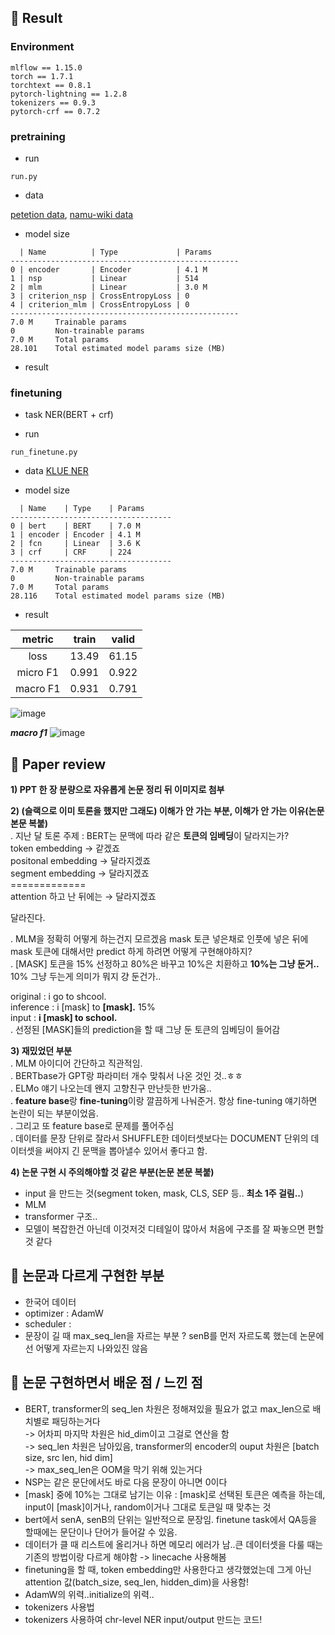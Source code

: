 ## 🤗 Result
### Environment
```
mlflow == 1.15.0
torch == 1.7.1
torchtext == 0.8.1
pytorch-lightning == 1.2.8
tokenizers == 0.9.3
pytorch-crf == 0.7.2
```

### pretraining
- run 
```
run.py
```

- data

[petetion data](https://github.com/lovit/petitions_archive), [namu-wiki data](https://github.com/lovit/namuwikitext)

- model size

```
  | Name          | Type             | Params
---------------------------------------------------
0 | encoder       | Encoder          | 4.1 M 
1 | nsp           | Linear           | 514   
2 | mlm           | Linear           | 3.0 M 
3 | criterion_nsp | CrossEntropyLoss | 0     
4 | criterion_mlm | CrossEntropyLoss | 0     
---------------------------------------------------
7.0 M     Trainable params
0         Non-trainable params
7.0 M     Total params
28.101    Total estimated model params size (MB)
```
- result


### finetuning
- task
NER(BERT + crf)

- run 
```
run_finetune.py
```

- data
[KLUE NER](https://github.com/KLUE-benchmark/KLUE/tree/main/klue_benchmark/klue-ner-v1)

- model size

```
  | Name    | Type    | Params
------------------------------------
0 | bert    | BERT    | 7.0 M 
1 | encoder | Encoder | 4.1 M 
2 | fcn     | Linear  | 3.6 K 
3 | crf     | CRF     | 224   
------------------------------------
7.0 M     Trainable params
0         Non-trainable params
7.0 M     Total params
28.116    Total estimated model params size (MB)
```



- result

|metric|train|valid|
|:---:|:---:|:---:|
|loss|13.49|61.15|
|micro F1|0.991|0.922|
|macro F1|0.931|0.791|

![image](https://user-images.githubusercontent.com/46675408/126965442-5f68a412-de4b-487b-b757-3e075253a2e8.png)

***macro f1***
![image](https://user-images.githubusercontent.com/46675408/126965914-a7b5b037-c093-4ce6-a10f-bfedf35db152.png)


## 🤔 Paper review
**1) PPT 한 장 분량으로 자유롭게 논문 정리 뒤 이미지로 첨부**


**2) (슬랙으로 이미 토론을 했지만 그래도) 이해가 안 가는 부분, 이해가 안 가는 이유(논문 본문 복붙)**<BR>
. 지난 달 토론 주제 : BERT는 문맥에 따라 같은 **토큰의 임베딩**이 달라지는가?<br>
token embedding → 같겠죠<br>
positonal embedding → 달라지겠죠<br>
segment embedding → 달라지겠죠<br>
=============<br>
attention 하고 난 뒤에는 → 달라지겠죠

달라진다.
  
. MLM을 정확히 어떻게 하는건지 모르겠음 mask 토큰 넣은채로 인풋에 넣은 뒤에 mask 토큰에 대해서만 predict 하게 하려면 어떻게 구현해야하지?<br>
. [MASK] 토큰을 15% 선정하고 80%은 바꾸고 10%은 치환하고 **10%는 그냥 둔거..** 10% 그냥 두는게 의미가 뭐지 걍 둔건가..<BR>

original :    i go to shcool.<BR>
inference :    i [mask] to **[mask].** 15%<BR>
input :        **i [mask] to school.**<BR>
. 선정된 [MASK]들의 prediction을 할 때 그냥 둔 토큰의 임베딩이 들어감

**3) 재밌었던 부분**<BR>
. MLM 아이디어 간단하고 직관적임. <BR>
. BERTbase가 GPT랑 파라미터 개수 맞춰서 나온 것인 것..ㅎㅎ<BR>
. ELMo 얘기 나오는데 왠지 고향친구 만난듯한 반가움..<BR>
. **feature base**랑 **fine-tuning**이랑 깔끔하게 나눠준거. 항상 fine-tuning 얘기하면 논란이 되는 부분이었음.<BR>
. 그리고 또 feature base로 문제를 풀어주심<BR>
. 데이터를 문장 단위로 잘라서 SHUFFLE한 데이터셋보다는 DOCUMENT 단위의 데이터셋을 써야지 긴 문맥을 뽑아낼수 있어서 좋다고 함.<BR>
  
**4) 논문 구현 시 주의해야할 것 같은 부분(논문 본문 복붙)**<BR>
- input 을 만드는 것(segment token, mask, CLS, SEP 등.. **최소 1주 걸림..**)
- MLM 
- transformer 구조..
- 모델이 복잡한건 아닌데 이것저것 디테일이 많아서 처음에 구조를 잘 짜놓으면 편할것 같다

## 🤫 논문과 다르게 구현한 부분
  
- 한국어 데이터
- optimizer : AdamW
- scheduler : 
- 문장이 길 때 max_seq_len을 자르는 부분 ? senB를 먼저 자르도록 했는데 논문에선 어떻게 자르는지 나와있진 않음
  
## 🤭 논문 구현하면서 배운 점 / 느낀 점
 
- BERT, transformer의 seq_len 차원은 정해져있을 필요가 없고 max_len으로 배치별로 패딩하는거다<br>
  -> 어차피 마지막 차원은 hid_dim이고 그걸로 연산을 함<br>
  -> seq_len 차원은 남아있음, transformer의 encoder의 ouput 차원은 [batch size, src len, hid dim]<br>
  -> max_seq_len은 OOM을 막기 위해 있는거다<br>
- NSP는 같은 문단에서도 바로 다음 문장이 아니면 0이다 
- [mask] 중에 10%는 그대로 남기는 이유 : [mask]로 선택된 토큰은 예측을 하는데, input이 [mask]이거나, random이거나 그대로 토큰일 때 맞추는 것
- bert에서 senA, senB의 단위는 일반적으로 문장임. finetune task에서 QA등을 할때에는 문단이나 단어가 들어갈 수 있음.
- 데이터가 클 때 리스트에 올리거나 하면 메모리 에러가 남..큰 데이터셋을 다룰 때는 기존의 방법이랑 다르게 해야함 -> linecache 사용해봄
- finetuning을 할 때, token embedding만 사용한다고 생각했었는데 그게 아닌 attention 값(batch_size, seq_len, hidden_dim)을 사용함!
- AdamW의 위력..initialize의 위력..
- tokenizers 사용법
- tokenizers 사용하여 chr-level NER input/output 만드는 코드!
